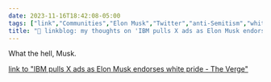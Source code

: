 ```yaml
---
date: 2023-11-16T18:42:08-05:00
tags: ["link","Communities","Elon Musk","Twitter","anti-Semitism","white pride","white supremacy"]
title: "🔗 linkblog: my thoughts on 'IBM pulls X ads as Elon Musk endorses white pride - The Verge'"
---
```

What the hell, Musk.

[link to "IBM pulls X ads as Elon Musk endorses white pride - The Verge"](https://www.theverge.com/2023/11/16/23964160/elon-musk-antisemitic-x-post-ibm-ads)